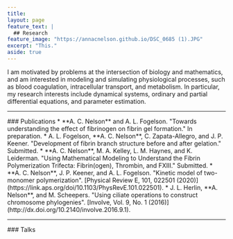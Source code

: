 ```yaml
---
title: 
layout: page
feature_text: |
  ## Research
feature_image: "https://annacnelson.github.io/DSC_0685 (1).JPG"
excerpt: "This."
aside: true
---
```


I am motivated by problems at the intersection of biology and mathematics, and am interested in modeling and simulating physiological processes, such as blood coagulation, intracellular transport, and metabolism. In particular, my research interests include dynamical systems, ordinary and partial differential equations, and parameter estimation.
<hr/>
### Publications
* **A. C. Nelson** and A. L. Fogelson. "Towards understanding the effect of fibrinogen on fibrin gel formation." In preparation. 
* A. L. Fogelson, **A. C. Nelson**, C. Zapata-Allegro, and J. P. Keener. "Development of fibrin branch structure before and after gelation." Submitted.
* **A. C. Nelson**, M. A. Kelley, L. M. Haynes, and K. Leiderman. "Using Mathematical Modeling to Understand the Fibrin Polymerization Trifecta: Fibrin(ogen), Thrombin, and FXIII." Submitted.
* **A. C. Nelson**, J. P. Keener, and A. L. Fogelson. "Kinetic model of two-monomer polymerization". [Physical Review E, 101, 022501 (2020)](https://link.aps.org/doi/10.1103/PhysRevE.101.022501).
* J. L. Herlin, **A. Nelson**, and M. Scheepers. "Using ciliate operations to construct chromosome phylogenies". [Involve, Vol. 9, No. 1 (2016)](http://dx.doi.org/10.2140/involve.2016.9.1).

<hr/> 
### Talks
